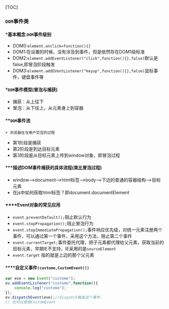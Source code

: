 [TOC]

### `DOM`事件类

#### *基本概念:`DOM`事件级别
+ DOM0:`element.onclick=function(){}`
+ DOM1:在设置的时候，没有涉及到事件，但是依然存在DOM1级标准
+ DOM2:`element.addEventListener("click",function(){},false)`默认是false,即冒泡阶段触发
+ DOM3:`element.addEVentListener("keyup",function(){},false)`鼠标事件，键盘事件等

#### *`DOM`事件模型(冒泡与捕获)
+ 捕获：从上往下
+ 冒泡：从下往上，从元素身上到容器

#### **`DOM`事件流
    + 浏览器在与用户交互的过程
+ 第1阶段是捕获
+ 第2阶段是到达目标元素
+ 第3阶段是从目标元素上传到window对象，即冒泡过程

#### ***描述DOM事件捕获的具体流程(类比冒泡过程)

+ window-->document-->html标签-->body-->下边的普通的容器结构-->目标元素
+ 在js中如何获取html标签？即document.documentElement

#### ****Event对象的常见应用

+ `event.preventDefault();`阻止默认行为
+ `event.stopPropagation();`阻止冒泡行为
+ `event.stopImmediatePropagation();`事件响应优先级，对统一元素注册两个事件，可以通过第一个事件，采用这个方法，阻止第二个事件
+ `event.currentTarget;`事件委托代理，把子元素都代理给父元素，获取当前的目标元素，早期IE不支持，IE采用的是`sourceElement`
+ `event.target` 指的就是上边的那个父元素

#### ****自定义事件`(custome,CustomEvent())`
```javascript
var eve = new Event("custome");
ev.addEventListener("custome",function(){
    console.log("custome");    
});
ev.dispatchEvent(eve);//dispatch触发这个事件.
// 也可以使用CustomEvent
```